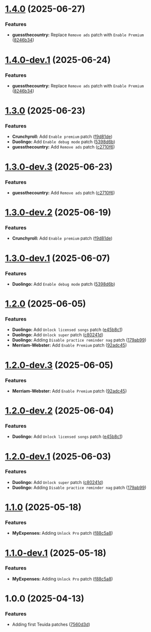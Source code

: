 # [1.4.0](https://github.com/hoo-dles/revanced-custom-patches/compare/v1.3.0...v1.4.0) (2025-06-27)


### Features

* **guessthecountry:** Replace `Remove ads` patch with `Enable Premium` ([8246b34](https://github.com/hoo-dles/revanced-custom-patches/commit/8246b34127b918cf7b6fdfc9c5f4828249fd76b7))

# [1.4.0-dev.1](https://github.com/hoo-dles/revanced-custom-patches/compare/v1.3.0...v1.4.0-dev.1) (2025-06-24)


### Features

* **guessthecountry:** Replace `Remove ads` patch with `Enable Premium` ([8246b34](https://github.com/hoo-dles/revanced-custom-patches/commit/8246b34127b918cf7b6fdfc9c5f4828249fd76b7))

# [1.3.0](https://github.com/hoo-dles/revanced-custom-patches/compare/v1.2.0...v1.3.0) (2025-06-23)


### Features

* **Crunchyroll:** Add `Enable premium` patch ([f9d81de](https://github.com/hoo-dles/revanced-custom-patches/commit/f9d81defe2d55d004ce81d8ab51935263ec4e9fd))
* **Duolingo:** Add `Enable debug mode` patch ([5398d6b](https://github.com/hoo-dles/revanced-custom-patches/commit/5398d6b6491c18c25ef9888da01e1030954bb8db))
* **guessthecountry:** Add `Remove ads` patch ([c2710f6](https://github.com/hoo-dles/revanced-custom-patches/commit/c2710f6773eda2348ed0c53322acae1f2040cf44))

# [1.3.0-dev.3](https://github.com/hoo-dles/revanced-custom-patches/compare/v1.3.0-dev.2...v1.3.0-dev.3) (2025-06-23)


### Features

* **guessthecountry:** Add `Remove ads` patch ([c2710f6](https://github.com/hoo-dles/revanced-custom-patches/commit/c2710f6773eda2348ed0c53322acae1f2040cf44))

# [1.3.0-dev.2](https://github.com/hoo-dles/revanced-custom-patches/compare/v1.3.0-dev.1...v1.3.0-dev.2) (2025-06-19)


### Features

* **Crunchyroll:** Add `Enable premium` patch ([f9d81de](https://github.com/hoo-dles/revanced-custom-patches/commit/f9d81defe2d55d004ce81d8ab51935263ec4e9fd))

# [1.3.0-dev.1](https://github.com/hoo-dles/revanced-custom-patches/compare/v1.2.0...v1.3.0-dev.1) (2025-06-07)


### Features

* **Duolingo:** Add `Enable debug mode` patch ([5398d6b](https://github.com/hoo-dles/revanced-custom-patches/commit/5398d6b6491c18c25ef9888da01e1030954bb8db))

# [1.2.0](https://github.com/hoo-dles/revanced-custom-patches/compare/v1.1.0...v1.2.0) (2025-06-05)


### Features

* **Duolingo:** Add `Unlock licensed songs` patch ([e45b8c1](https://github.com/hoo-dles/revanced-custom-patches/commit/e45b8c1b36f707f46e59b3bbc9b91191466011d4))
* **Duolingo:** Add `Unlock super` patch ([c80241d](https://github.com/hoo-dles/revanced-custom-patches/commit/c80241d91f423aed48a5b1f7cb730c0d426febb1))
* **Duolingo:** Adding `Disable practice reminder nag` patch ([179ab99](https://github.com/hoo-dles/revanced-custom-patches/commit/179ab992c264d418d4e910105fbef9a300d36ede))
* **Merriam-Webster:** Add `Enable Premium` patch ([92adc45](https://github.com/hoo-dles/revanced-custom-patches/commit/92adc45b4cb0c97886f914bb8c14b04529882541))

# [1.2.0-dev.3](https://github.com/hoo-dles/revanced-custom-patches/compare/v1.2.0-dev.2...v1.2.0-dev.3) (2025-06-05)


### Features

* **Merriam-Webster:** Add `Enable Premium` patch ([92adc45](https://github.com/hoo-dles/revanced-custom-patches/commit/92adc45b4cb0c97886f914bb8c14b04529882541))

# [1.2.0-dev.2](https://github.com/hoo-dles/revanced-custom-patches/compare/v1.2.0-dev.1...v1.2.0-dev.2) (2025-06-04)


### Features

* **Duolingo:** Add `Unlock licensed songs` patch ([e45b8c1](https://github.com/hoo-dles/revanced-custom-patches/commit/e45b8c1b36f707f46e59b3bbc9b91191466011d4))

# [1.2.0-dev.1](https://github.com/hoo-dles/revanced-custom-patches/compare/v1.1.0...v1.2.0-dev.1) (2025-06-03)


### Features

* **Duolingo:** Add `Unlock super` patch ([c80241d](https://github.com/hoo-dles/revanced-custom-patches/commit/c80241d91f423aed48a5b1f7cb730c0d426febb1))
* **Duolingo:** Adding `Disable practice reminder nag` patch ([179ab99](https://github.com/hoo-dles/revanced-custom-patches/commit/179ab992c264d418d4e910105fbef9a300d36ede))

# [1.1.0](https://github.com/hoo-dles/revanced-custom-patches/compare/v1.0.0...v1.1.0) (2025-05-18)


### Features

* **MyExpenses:** Adding `Unlock Pro` patch ([f88c5a8](https://github.com/hoo-dles/revanced-custom-patches/commit/f88c5a8c76bef5debaee4ee21091a2450139f06d))

# [1.1.0-dev.1](https://github.com/hoo-dles/revanced-custom-patches/compare/v1.0.0...v1.1.0-dev.1) (2025-05-18)


### Features

* **MyExpenses:** Adding `Unlock Pro` patch ([f88c5a8](https://github.com/hoo-dles/revanced-custom-patches/commit/f88c5a8c76bef5debaee4ee21091a2450139f06d))

# 1.0.0 (2025-04-13)


### Features

* Adding first Teuida patches ([7560d3d](https://github.com/hoo-dles/revanced-custom-patches/commit/7560d3d00426a5c7434d4fd025dcec84e8cf55f1))
